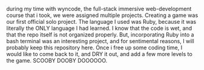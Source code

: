 during my time with wyncode, the full-stack immersive web-development course that i took, we were assigned multiple projects.  Creating a game was our first official solo project.  The language I used was Ruby, because it was literally the ONLY language I had learned.  I know that the code is wet, and that the repo itself is not organized properly.  But, incorporating Ruby into a bash terminal was an interesting project, and for sentimental reasons, I will probably keep this repository here.  Once i free up some coding time, I would like to come back to it, and DRY it out, and add a few more levels to the game.  SCOOBY DOOBY DOOOOOO.
